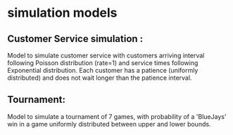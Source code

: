 # simulation models
## Customer Service simulation : 
Model to simulate customer service with customers arriving interval following Poisson distribution (rate=1)
and service times following Exponential distribution. Each customer has a patience (uniformly distributed)
and does not wait longer than the patience interval.

## Tournament:
Model to simulate a tournament of 7 games, with probability of a 'BlueJays' win in a game uniformly distributed between upper and lower bounds.
